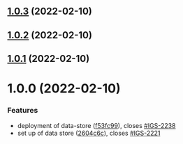 ## [1.0.3](https://gitlab.com/Cimpress-Technology/MIS/gang-studio/layouts/apis/data-store/compare/v1.0.2...v1.0.3) (2022-02-10)

## [1.0.2](https://gitlab.com/Cimpress-Technology/MIS/gang-studio/layouts/apis/data-store/compare/v1.0.1...v1.0.2) (2022-02-10)

## [1.0.1](https://gitlab.com/Cimpress-Technology/MIS/gang-studio/layouts/apis/data-store/compare/v1.0.0...v1.0.1) (2022-02-10)

# 1.0.0 (2022-02-10)


### Features

* deployment of data-store ([f53fc99](https://gitlab.com/Cimpress-Technology/MIS/gang-studio/layouts/apis/data-store/commit/f53fc999214e9c9f6da0eb2ecd34fe238c650148)), closes [#IGS-2238](https://gitlab.com/Cimpress-Technology/MIS/gang-studio/layouts/apis/data-store/issues/IGS-2238)
* set up of data store ([2604c6c](https://gitlab.com/Cimpress-Technology/MIS/gang-studio/layouts/apis/data-store/commit/2604c6c0d7dbad1775fd965c0e145cee1b74670e)), closes [#IGS-2221](https://gitlab.com/Cimpress-Technology/MIS/gang-studio/layouts/apis/data-store/issues/IGS-2221)
